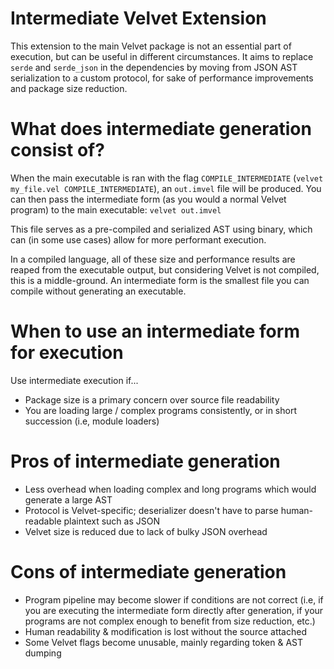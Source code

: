 # Intermediate Velvet Extension
This extension to the main Velvet package is not an essential part of execution, but can be useful in different circumstances. It aims to replace `serde` and `serde_json` in the dependencies by moving from JSON AST serialization to a custom protocol, for sake of performance improvements and package size reduction.

# What does intermediate generation consist of?
When the main executable is ran with the flag `COMPILE_INTERMEDIATE` (`velvet my_file.vel COMPILE_INTERMEDIATE`), an `out.imvel` file will be produced. You can then pass the intermediate form (as you would a normal Velvet program) to the main executable: `velvet out.imvel`

This file serves as a pre-compiled and serialized AST using binary, which can (in some use cases) allow for more performant execution.

In a compiled language, all of these size and performance results are reaped from the executable output, but considering Velvet is not compiled, this is a middle-ground. An intermediate form is the smallest file you can compile without generating an executable.

# When to use an intermediate form for execution
Use intermediate execution if...
- Package size is a primary concern over source file readability
- You are loading large / complex programs consistently, or in short succession (i.e, module loaders)

# Pros of intermediate generation
- Less overhead when loading complex and long programs which would generate a large AST
- Protocol is Velvet-specific; deserializer doesn't have to parse human-readable plaintext such as JSON
- Velvet size is reduced due to lack of bulky JSON overhead

# Cons of intermediate generation
- Program pipeline may become slower if conditions are not correct (i.e, if you are executing the intermediate form directly after generation, if your programs are not complex enough to benefit from size reduction, etc.)
- Human readability & modification is lost without the source attached
- Some Velvet flags become unusable, mainly regarding token & AST dumping